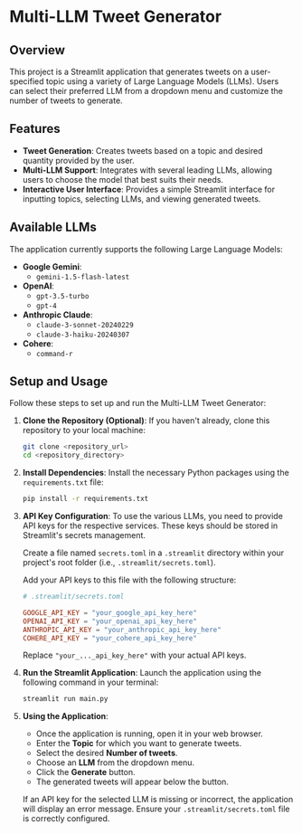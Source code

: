 # Multi-LLM Tweet Generator

## Overview

This project is a Streamlit application that generates tweets on a user-specified topic using a variety of Large Language Models (LLMs). Users can select their preferred LLM from a dropdown menu and customize the number of tweets to generate.

## Features

-   **Tweet Generation**: Creates tweets based on a topic and desired quantity provided by the user.
-   **Multi-LLM Support**: Integrates with several leading LLMs, allowing users to choose the model that best suits their needs.
-   **Interactive User Interface**: Provides a simple Streamlit interface for inputting topics, selecting LLMs, and viewing generated tweets.

## Available LLMs

The application currently supports the following Large Language Models:

-   **Google Gemini**:
    -   `gemini-1.5-flash-latest`
-   **OpenAI**:
    -   `gpt-3.5-turbo`
    -   `gpt-4`
-   **Anthropic Claude**:
    -   `claude-3-sonnet-20240229`
    -   `claude-3-haiku-20240307`
-   **Cohere**:
    -   `command-r`

## Setup and Usage

Follow these steps to set up and run the Multi-LLM Tweet Generator:

1.  **Clone the Repository (Optional)**:
    If you haven't already, clone this repository to your local machine:
    ```bash
    git clone <repository_url>
    cd <repository_directory>
    ```

2.  **Install Dependencies**:
    Install the necessary Python packages using the `requirements.txt` file:
    ```bash
    pip install -r requirements.txt
    ```

3.  **API Key Configuration**:
    To use the various LLMs, you need to provide API keys for the respective services. These keys should be stored in Streamlit's secrets management.

    Create a file named `secrets.toml` in a `.streamlit` directory within your project's root folder (i.e., `.streamlit/secrets.toml`).

    Add your API keys to this file with the following structure:

    ```toml
    # .streamlit/secrets.toml

    GOOGLE_API_KEY = "your_google_api_key_here"
    OPENAI_API_KEY = "your_openai_api_key_here"
    ANTHROPIC_API_KEY = "your_anthropic_api_key_here"
    COHERE_API_KEY = "your_cohere_api_key_here"
    ```
    Replace `"your_..._api_key_here"` with your actual API keys.

4.  **Run the Streamlit Application**:
    Launch the application using the following command in your terminal:
    ```bash
    streamlit run main.py
    ```

5.  **Using the Application**:
    -   Once the application is running, open it in your web browser.
    -   Enter the **Topic** for which you want to generate tweets.
    -   Select the desired **Number of tweets**.
    -   Choose an **LLM** from the dropdown menu.
    -   Click the **Generate** button.
    -   The generated tweets will appear below the button.

    If an API key for the selected LLM is missing or incorrect, the application will display an error message. Ensure your `.streamlit/secrets.toml` file is correctly configured.
